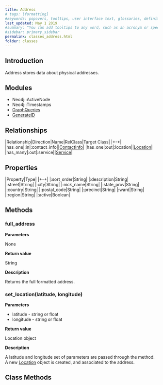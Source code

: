 ```yaml
---
title: Address
# tags: [formatting]
#keywords: popovers, tooltips, user interface text, glossaries, definitions
last_updated: May 1 2019
#summary: "You can add tooltips to any word, such as an acronym or specialized term. Tooltips work well for glossary definitions, because you don't have to keep repeating the definition, nor do you assume the reader already knows the word's meaning."
#sidebar: primary_sidebar
permalink: classes_address.html
folder: classes
---
```


## Introduction

Address stores data about physical addresses.

## Modules

* Neo4j::ActiveNode
* Neo4j::Timestamps
* [GraphQueries](/modules_graph_queries.html)
* [GenerateID](/modules_generate_id.html)

## Relationships

|Relationship|Direction|Name|RelClass|Target Class|
|+-+|
|has_one|:in|:contact_info||[ContactInfo](/classes_contact_info.html)|
|has_one|:out|:location||[Location](/classes_location.html)|
|has_many|:out|:service||[Service](/classes_service.html)|

## Properties

|Property|Type|
|+-+|
|:sort_order|String|
|:description|String|
|:street|String|
|:city|String|
|:nick_name|String|
|:state_prov|String|
|:country|String|
|:postal_code|String|
|:precinct|String|
|:ward|String|
|:region|String|
|:active|Boolean|

## Methods

### full_address

__Parameters__

None

__Return value__

String

__Description__

Returns the full formatted address.

### set_location(latitude, longitude)

__Parameters__

* latitude - string or float
* longitude - string or float

__Return value__

Location object

__Description__

A latitude and longitude set of parameters are passed through the method. A new [Location](/classes_location.html) object is created, and associated to the address.

## Class Methods
